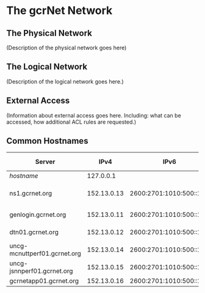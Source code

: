 # The gcrNet Network

## The Physical Network

(Description of the physical network goes here)

## The Logical Network

(Description of the logical network goes here.)

## External Access

(Information about external access goes here. Including: what can be accessed, how additional ACL rules are requested.)

## Common Hostnames

| Server | IPv4 | IPv6 | Accessible From | Description |
| ------ | ---- | ---- | --------------- | ----------- |
| *hostname* | 127.0.0.1 | | Internal | What does it do? |
| ns1.gcrnet.org | 152.13.0.13 | 2600:2701:1010:500::100 | External | IPAM, DNS, NAT64 server for gcrNet
| genlogin.gcrnet.org | 152.13.0.11 | 2600:2701:1010:500::110 | External | General Login Node
| dtn01.gcrnet.org | 152.13.0.12 | 2600:2701:1010:500::111 | External | Data Transfer Node - Globus
| uncg-mcnuttperf01.gcrnet.org | 152.13.0.14 | 2600:2701:1010:500::112 | External | PerfSonar Node (McNutt)
| uncg-jsnnperf01.gcrnet.org | 152.13.0.15 | 2600:2701:1010:500::113 | External | PerfSonar Node (JSNN)
| gcrnetapp01.gcrnet.org | 152.13.0.16 | 2600:2701:1010:500::114 | External | LDAP/CoManage
